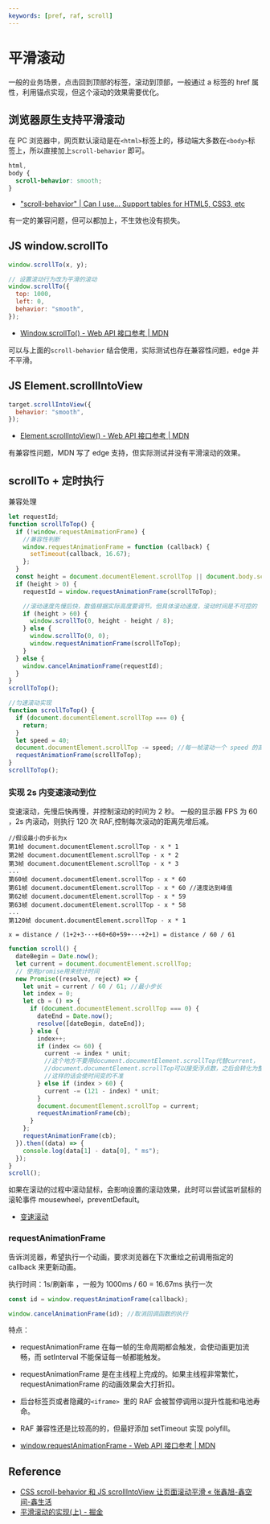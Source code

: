 ```yaml
---
keywords: [pref, raf, scroll]
---
```


# 平滑滚动

一般的业务场景，点击回到顶部的标签，滚动到顶部，一般通过 a 标签的 href 属性，利用锚点实现，但这个滚动的效果需要优化。

## 浏览器原生支持平滑滚动

在 PC 浏览器中，网页默认滚动是在`<html>`标签上的，移动端大多数在`<body>`标签上，所以直接加上`scroll-behavior` 即可。

```css
html,
body {
  scroll-behavior: smooth;
}
```

- ["scroll-behavior" | Can I use... Support tables for HTML5, CSS3, etc](https://caniuse.com/?search=scroll-behavior)

有一定的兼容问题，但可以都加上，不生效也没有损失。

## JS window.scrollTo

```js
window.scrollTo(x, y);

// 设置滚动行为改为平滑的滚动
window.scrollTo({
  top: 1000,
  left: 0,
  behavior: "smooth",
});
```

- [Window.scrollTo() - Web API 接口参考 | MDN](https://developer.mozilla.org/zh-CN/docs/Web/API/Window/scrollTo)

可以与上面的`scroll-behavior` 结合使用，实际测试也存在兼容性问题，edge 并不平滑。

## JS Element.scrollIntoView

```js
target.scrollIntoView({
  behavior: "smooth",
});
```

- [Element.scrollIntoView() - Web API 接口参考 | MDN](https://developer.mozilla.org/zh-CN/docs/Web/API/Element/scrollIntoView)

有兼容性问题，MDN 写了 edge 支持，但实际测试并没有平滑滚动的效果。

## scrollTo + 定时执行

兼容处理

```js
let requestId;
function scrollToTop() {
  if (!window.requestAmimationFrame) {
    //兼容性判断
    window.requestAnimationFrame = function (callback) {
      setTimeout(callback, 16.67);
    };
  }
  const height = document.documentElement.scrollTop || document.body.scrollTop; //当前滚动高度
  if (height > 0) {
    requestId = window.requestAnimationFrame(scrollToTop);

    //滚动速度先慢后快，数值根据实际高度要调节。但具体滚动速度，滚动时间是不可控的
    if (height > 60) {
      window.scrollTo(0, height - height / 8);
    } else {
      window.scrollTo(0, 0);
      window.requestAnimationFrame(scrollToTop);
    }
  } else {
    window.cancelAnimationFrame(requestId);
  }
}
scrollToTop();
```

```js
//匀速滚动实现
function scrollToTop() {
  if (document.documentElement.scrollTop === 0) {
    return;
  }
  let speed = 40;
  document.documentElement.scrollTop -= speed; //每一帧滚动一个 speed 的高度
  requestAnimationFrame(scrollToTop);
}
scrollToTop();
```

### 实现 2s 内变速滚动到位

变速滚动，先慢后快再慢，并控制滚动的时间为 2 秒。
一般的显示器 FPS 为 60 ，2s 内滚动，则执行 120 次 RAF,控制每次滚动的距离先增后减。

```
//假设最小的步长为x
第1帧 document.documentElement.scrollTop - x * 1
第2帧 document.documentElement.scrollTop - x * 2
第3帧 document.documentElement.scrollTop - x * 3
...
第60帧 document.documentElement.scrollTop - x * 60
第61帧 document.documentElement.scrollTop - x * 60 //速度达到峰值
第62帧 document.documentElement.scrollTop - x * 59
第63帧 document.documentElement.scrollTop - x * 58
...
第120帧 document.documentElement.scrollTop - x * 1

x = distance / (1+2+3···+60+60+59+···+2+1) = distance / 60 / 61
```

```js
function scroll() {
  dateBegin = Date.now();
  let current = document.documentElement.scrollTop;
  // 使用promise用来统计时间
  new Promise((resolve, reject) => {
    let unit = current / 60 / 61; //最小步长
    let index = 0;
    let cb = () => {
      if (document.documentElement.scrollTop === 0) {
        dateEnd = Date.now();
        resolve([dateBegin, dateEnd]);
      } else {
        index++;
        if (index <= 60) {
          current -= index * unit;
          //这个地方不要用document.documentElement.scrollTop代替current，
          //document.documentElement.scrollTop可以接受浮点数，之后会转化为整数
          //这样的话会使时间变的不准
        } else if (index > 60) {
          current -= (121 - index) * unit;
        }
        document.documentElement.scrollTop = current;
        requestAnimationFrame(cb);
      }
    };
    requestAnimationFrame(cb);
  }).then((data) => {
    console.log(data[1] - data[0], " ms");
  });
}
scroll();
```

如果在滚动的过程中滚动鼠标，会影响设置的滚动效果，此时可以尝试监听鼠标的滚轮事件 mousewheel，preventDefault。

- [变速滚动](https://juejin.cn/post/6844903925473083405#heading-8)

### requestAnimationFrame

告诉浏览器，希望执行一个动画，要求浏览器在下次重绘之前调用指定的 callback 来更新动画。

执行时间：1s/刷新率 ，一般为 1000ms / 60 = 16.67ms 执行一次

```js
const id = window.requestAnimationFrame(callback);

window.cancelAnimationFrame(id); //取消回调函数的执行
```

特点：

- requestAnimationFrame 在每一帧的生命周期都会触发，会使动画更加流畅，而 setInterval 不能保证每一帧都能触发。
- requestAnimationFrame 是在主线程上完成的。如果主线程非常繁忙，requestAnimationFrame 的动画效果会大打折扣。
- 后台标签页或者隐藏的`<iframe> `里的 RAF 会被暂停调用以提升性能和电池寿命。
- RAF 兼容性还是比较高的的，但最好添加 setTimeout 实现 polyfill。

- [window.requestAnimationFrame - Web API 接口参考 | MDN](https://developer.mozilla.org/zh-CN/docs/Web/API/Window/requestAnimationFrame)

## Reference

- [CSS scroll-behavior 和 JS scrollIntoView 让页面滚动平滑 « 张鑫旭-鑫空间-鑫生活](https://www.zhangxinxu.com/wordpress/2018/10/scroll-behavior-scrollintoview-%e5%b9%b3%e6%bb%91%e6%bb%9a%e5%8a%a8/comment-page-1/#comment-423108)
- [平滑滚动的实现(上) - 掘金](https://juejin.cn/post/6844903925473083405#heading-3)
